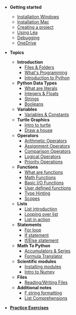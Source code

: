 * **Getting started**
    * [Installation Windows](Getting_started/01_1_python_installation_win.md)
    * [Installation Mac](Getting_started/01_2_python_installation_mac.md)
    * [Creating a project](Getting_started/03_create_new_project.md)
    * [Using Léa](Getting_started/04_lea.md)
    * [Debugging](Getting_started/06_debugging.md)
    * [OneDrive](Getting_started/07_one_drive.md)
    
* **Topics**
    * **Introduction**
        * [Files & Folders](Notes/01_file_manipulation.md)
        * [What's Programming](Notes/02_what_is_programming.md)
        * [Introduction to Python](Notes/03_introduction_to_Python.md)
    * **Python Data Types**
        * [What are literals](Notes/04_intro_literals.md)
        * [Integers & Floats](Notes/05_integers_floats.md)
        * [Strings](Notes/06_1_strings.md)
        * [Booleans](Notes/07_booleans.md)
    * **Variables**
        * [Variables & Constants](Notes/08_variables.md)
    * **Turtle Graphics**
        * [Intro to turtle](Notes/09_1_turtle_graphics.md)
        * [Draw a house](Notes/09_2_draw_house.md)
    * **Operators**
        * [Arithmetic Operators](Notes/10_arithmetic_operatos.md)
        * [Assignment Operators](Notes/11_assignment_operators.md)
        * [Comparison Operators](Notes/12_comparison_operators.md)
        * [Logical Operators](Notes/13_logical_operators.md)
        * [Priority Operations](Notes/14_priority_operations.md)
    * **Functions**
        * [What are functions](https://john-abbott-college.github.io/SN1-Notes/Notes/16_1_functions_cartoon.pdf)
        * [Math Functions](Notes/17_functions_math_module.md)
        * [Basic I/O Functions](Notes/18_functions_print_input.md)
        * [User defined functions](Notes/19_user_defined_functions.md)
        * [Type Hinting](Notes/20_functions_type_hint.md)
        * [Scopes](Notes/21_functions_and_scopes.md)
    * **Lists**
        * [List introduction](Notes/28_1_lists.md)
        * [Looping over list](Notes/28_2_lists.md)
        * [List in action](Notes/28_3_lists.md)
    * **Statements**
        * [For loop](Notes/23_1_for_loop)
        * [If statement](Notes/26_conditions_if.md)
        * [If/Else statement](/Notes/27_conditions_if_else.md)
    * **Math To Python**
        * [Accumulators & Series](Notes/31_accumulator_pattern.md)
        * [Formula Translator](Notes/32_from_math_to_python.md)
    * **Scientific modules**
        * [Installing modules](Notes/33_1_matplotlib_and_numpy.md)
        * [Intro to Numpy](Notes/33_2_numpy.md)
    * **Files**
        * [Reading/Writing Files](Notes/35_reading_files.md)
    * **Additional notes**
        * [F string formatting](Notes/06_2_f_strings.md)
        * [List Comprehensions](Notes/23_3_for_loop_list_comprehension.md)

* **[Practice Exercises](Practice_questions/list_practice_by_topic.md)**

